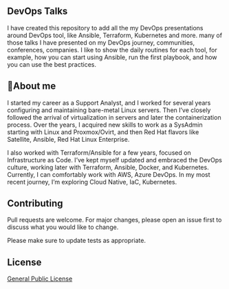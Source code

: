 ## DevOps Talks
I have created this repository to add all the my DevOps presentations around DevOps tool, like Ansible, Terraform, Kubernetes and more. many of those talks I have presented on my DevOps journey, communities, conferences, companies. I like to show the daily routines for each tool, for example, how you can start using Ansible, run the first playbook, and how you can use the best practices.

## 🚀About me
I started my career as a Support Analyst, and I worked for several years configuring and maintaining bare-metal Linux servers. Then I’ve closely followed the arrival of virtualization in servers and later the containerization process. Over the years, I acquired new skills to work as a SysAdmin starting with Linux and Proxmox/Ovirt, and then Red Hat flavors like Satellite, Ansible, Red Hat Linux Enterprise. 

I also worked with Terraform/Ansible for a few years, focused on Infrastructure as Code. I’ve kept myself updated and embraced the DevOps culture, working later with Terraform, Ansible, Docker, and Kubernetes. Currently, I can comfortably work with AWS, Azure DevOps. In my most recent journey, I’m exploring Cloud Native, IaC, Kubernetes.

## Contributing
Pull requests are welcome. For major changes, please open an issue first to discuss what you would like to change.

Please make sure to update tests as appropriate.

## License
[General Public License](https://github.com/amaurybsouza/devops-talks/blob/main/LICENSE)